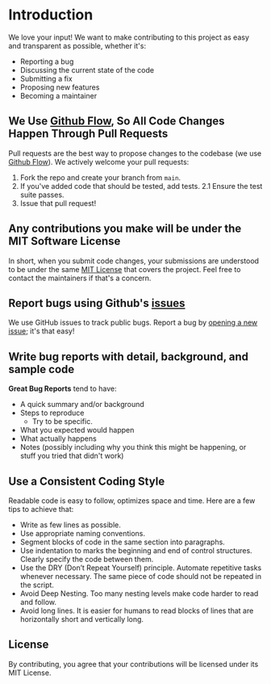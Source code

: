 # Introduction

We love your input! We want to make contributing to this project as easy and transparent as possible, whether it's:

- Reporting a bug
- Discussing the current state of the code
- Submitting a fix
- Proposing new features
- Becoming a maintainer

## We Use [Github Flow](https://guides.github.com/introduction/flow/index.html), So All Code Changes Happen Through Pull Requests
Pull requests are the best way to propose changes to the codebase (we use [Github Flow](https://guides.github.com/introduction/flow/index.html)). We actively welcome your pull requests:

1. Fork the repo and create your branch from `main`.
2. If you've added code that should be tested, add tests.
  2.1 Ensure the test suite passes.
3. Issue that pull request!

## Any contributions you make will be under the MIT Software License
In short, when you submit code changes, your submissions are understood to be under the same [MIT License](http://choosealicense.com/licenses/mit/) that covers the project. Feel free to contact the maintainers if that's a concern.

## Report bugs using Github's [issues](https://github.com/ss-o/i/issues)
We use GitHub issues to track public bugs. Report a bug by [opening a new issue](https://github.com/ss-o/i/issues); it's that easy!

## Write bug reports with detail, background, and sample code

**Great Bug Reports** tend to have:

- A quick summary and/or background
- Steps to reproduce
  - Try to be specific.
- What you expected would happen
- What actually happens
- Notes (possibly including why you think this might be happening, or stuff you tried that didn't work)

## Use a Consistent Coding Style

Readable code is easy to follow, optimizes space and time. Here are a few tips to achieve that:

- Write as few lines as possible.
- Use appropriate naming conventions.
- Segment blocks of code in the same section into paragraphs.
- Use indentation to marks the beginning and end of control structures. Clearly specify the code between them.
- Use the DRY (Don’t Repeat Yourself) principle. Automate repetitive tasks whenever necessary. The same piece of code should not be repeated in the script.
- Avoid Deep Nesting. Too many nesting levels make code harder to read and follow.
- Avoid long lines. It is easier for humans to read blocks of lines that are horizontally short and vertically long.

## License
By contributing, you agree that your contributions will be licensed under its MIT License.
